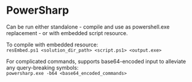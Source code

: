 # PowerSharp

<p>Can be run either standalone - compile and use as powershell.exe replacement - or with embedded script resource.</p>

To compile with embedded resource:<br>
`resEmbed.ps1 <solution_dir_path> <script.ps1> <output.exe>`

For complicated commands, supports base64-encoded input to alleviate any query-breaking symbols:<br>
`powersharp.exe -b64 <base64_encoded_commands>`
